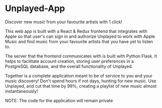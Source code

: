 # Unplayed-App
Discover new music from your favourite artists with 1 click!

This web app is built with a React & Redux frontend that integrates with Apple so that user's can sign in and authorize Unplayed to work with Apple Music and find music from your favourite artists that you have yet to listen to. 

The server that the frontend communicates with is built with Python Flask. It helps to facilitate account creation, storing user preferences in a PostgreSQL database, and the overall functionality of Unplayed.

Together is a complete application meant to be of service to you and your music discovery!
Don't spend hours if not days, hunting for new music. Use Unplayed, and cut that time by 99%, creating a playlist of new music almost instantaneously!

NOTE: The code for the application will remain private
